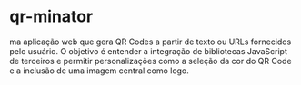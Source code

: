 # qr-minator
ma aplicação web que gera QR Codes a partir de texto ou URLs fornecidos pelo usuário. O objetivo é entender a integração de bibliotecas JavaScript de terceiros e permitir personalizações como a seleção da cor do QR Code e a inclusão de uma imagem central como logo.
